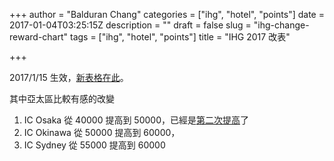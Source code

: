 +++
author = "Balduran Chang"
categories = ["ihg", "hotel", "points"]
date = 2017-01-04T03:25:15Z
description = ""
draft = false
slug = "ihg-change-reward-chart"
tags = ["ihg", "hotel", "points"]
title = "IHG 2017 改表"

+++


2017/1/15 生效，[新表格在此](https://www.ihg.com/content/dam/etc/media_library/branded/6c/en/us/pdf/rewardsclub_reward-nights_rewardnightchanges.pdf?PID=7718223&_PMID=99634975&cm_mmc=CJ-_-4453693-_-7718223-_-www.ihg.com&glat=AFFI)。

其中亞太區比較有感的改變

1. IC Osaka 從 40000 提高到 50000，已經是[第二次提高](2016/01/31/ihg-change-rate/)了
2. IC Okinawa 從 50000 提高到 60000，
3. IC Sydney 從 55000 提高到 60000

